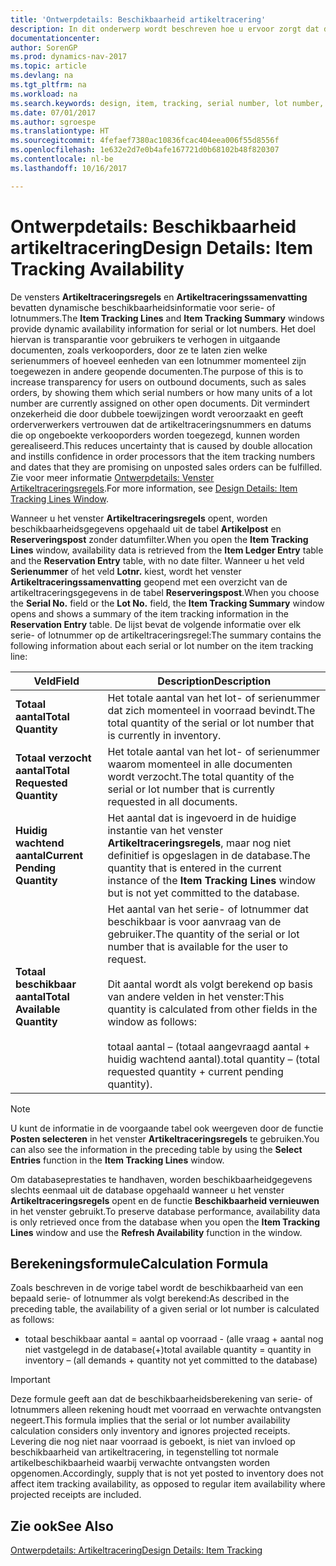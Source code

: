 ```yaml
---
title: 'Ontwerpdetails: Beschikbaarheid artikeltracering'
description: In dit onderwerp wordt beschreven hoe u ervoor zorgt dat de mensen die orders verwerken, kunnen vertrouwen op de beschikbaarheid van serie- of lotnummers.
documentationcenter: 
author: SorenGP
ms.prod: dynamics-nav-2017
ms.topic: article
ms.devlang: na
ms.tgt_pltfrm: na
ms.workload: na
ms.search.keywords: design, item, tracking, serial number, lot number, outbound documents
ms.date: 07/01/2017
ms.author: sgroespe
ms.translationtype: HT
ms.sourcegitcommit: 4fefaef7380ac10836fcac404eea006f55d8556f
ms.openlocfilehash: 1e632e2d7e0b4afe167721d0b68102b48f820307
ms.contentlocale: nl-be
ms.lasthandoff: 10/16/2017

---
```

# <a name="design-details-item-tracking-availability"></a><span data-ttu-id="720eb-103">Ontwerpdetails: Beschikbaarheid artikeltracering</span><span class="sxs-lookup"><span data-stu-id="720eb-103">Design Details: Item Tracking Availability</span></span>
<span data-ttu-id="720eb-104">De vensters **Artikeltraceringsregels** en **Artikeltraceringssamenvatting** bevatten dynamische beschikbaarheidsinformatie voor serie- of lotnummers.</span><span class="sxs-lookup"><span data-stu-id="720eb-104">The **Item Tracking Lines** and **Item Tracking Summary** windows provide dynamic availability information for serial or lot numbers.</span></span> <span data-ttu-id="720eb-105">Het doel hiervan is transparantie voor gebruikers te verhogen in uitgaande documenten, zoals verkooporders, door ze te laten zien welke serienummers of hoeveel eenheden van een lotnummer momenteel zijn toegewezen in andere geopende documenten.</span><span class="sxs-lookup"><span data-stu-id="720eb-105">The purpose of this is to increase transparency for users on outbound documents, such as sales orders, by showing them which serial numbers or how many units of a lot number are currently assigned on other open documents.</span></span> <span data-ttu-id="720eb-106">Dit vermindert onzekerheid die door dubbele toewijzingen wordt veroorzaakt en geeft orderverwerkers vertrouwen dat de artikeltraceringsnummers en datums die op ongeboekte verkooporders worden toegezegd, kunnen worden gerealiseerd.</span><span class="sxs-lookup"><span data-stu-id="720eb-106">This reduces uncertainty that is caused by double allocation and instills confidence in order processors that the item tracking numbers and dates that they are promising on unposted sales orders can be fulfilled.</span></span> <span data-ttu-id="720eb-107">Zie voor meer informatie [Ontwerpdetails: Venster Artikeltraceringsregels](design-details-item-tracking-lines-window.md).</span><span class="sxs-lookup"><span data-stu-id="720eb-107">For more information, see [Design Details: Item Tracking Lines Window](design-details-item-tracking-lines-window.md).</span></span>  
  
<span data-ttu-id="720eb-108">Wanneer u het venster **Artikeltraceringsregels** opent, worden beschikbaarheidsgegevens opgehaald uit de tabel **Artikelpost** en **Reserveringspost** zonder datumfilter.</span><span class="sxs-lookup"><span data-stu-id="720eb-108">When you open the **Item Tracking Lines** window, availability data is retrieved from the **Item Ledger Entry** table and the **Reservation Entry** table, with no date filter.</span></span> <span data-ttu-id="720eb-109">Wanneer u het veld **Serienummer** of het veld **Lotnr.** kiest, wordt het venster **Artikeltraceringssamenvatting** geopend met een overzicht van de artikeltraceringsgegevens in de tabel **Reserveringspost**.</span><span class="sxs-lookup"><span data-stu-id="720eb-109">When you choose the **Serial No.** field or the **Lot No.** field, the **Item Tracking Summary** window opens and shows a summary of the item tracking information in the **Reservation Entry** table.</span></span> <span data-ttu-id="720eb-110">De lijst bevat de volgende informatie over elk serie- of lotnummer op de artikeltraceringsregel:</span><span class="sxs-lookup"><span data-stu-id="720eb-110">The summary contains the following information about each serial or lot number on the item tracking line:</span></span>  
  
|<span data-ttu-id="720eb-111">Veld</span><span class="sxs-lookup"><span data-stu-id="720eb-111">Field</span></span>|<span data-ttu-id="720eb-112">Description</span><span class="sxs-lookup"><span data-stu-id="720eb-112">Description</span></span>|  
|---------------------------------|---------------------------------------|  
|<span data-ttu-id="720eb-113">**Totaal aantal**</span><span class="sxs-lookup"><span data-stu-id="720eb-113">**Total Quantity**</span></span>|<span data-ttu-id="720eb-114">Het totale aantal van het lot- of serienummer dat zich momenteel in voorraad bevindt.</span><span class="sxs-lookup"><span data-stu-id="720eb-114">The total quantity of the serial or lot number that is currently in inventory.</span></span>|  
|<span data-ttu-id="720eb-115">**Totaal verzocht aantal**</span><span class="sxs-lookup"><span data-stu-id="720eb-115">**Total Requested Quantity**</span></span>|<span data-ttu-id="720eb-116">Het totale aantal van het lot- of serienummer waarom momenteel in alle documenten wordt verzocht.</span><span class="sxs-lookup"><span data-stu-id="720eb-116">The total quantity of the serial or lot number that is currently requested in all documents.</span></span>|  
|<span data-ttu-id="720eb-117">**Huidig wachtend aantal**</span><span class="sxs-lookup"><span data-stu-id="720eb-117">**Current Pending Quantity**</span></span>|<span data-ttu-id="720eb-118">Het aantal dat is ingevoerd in de huidige instantie van het venster **Artikeltraceringsregels**, maar nog niet definitief is opgeslagen in de database.</span><span class="sxs-lookup"><span data-stu-id="720eb-118">The quantity that is entered in the current instance of the **Item Tracking Lines** window but is not yet committed to the database.</span></span>|  
|<span data-ttu-id="720eb-119">**Totaal beschikbaar aantal**</span><span class="sxs-lookup"><span data-stu-id="720eb-119">**Total Available Quantity**</span></span>|<span data-ttu-id="720eb-120">Het aantal van het serie- of lotnummer dat beschikbaar is voor aanvraag van de gebruiker.</span><span class="sxs-lookup"><span data-stu-id="720eb-120">The quantity of the serial or lot number that is available for the user to request.</span></span><br /><br /> <span data-ttu-id="720eb-121">Dit aantal wordt als volgt berekend op basis van andere velden in het venster:</span><span class="sxs-lookup"><span data-stu-id="720eb-121">This quantity is calculated from other fields in the window as follows:</span></span><br /><br /> <span data-ttu-id="720eb-122">totaal aantal – (totaal aangevraagd aantal + huidig wachtend aantal).</span><span class="sxs-lookup"><span data-stu-id="720eb-122">total quantity – (total requested quantity + current pending quantity).</span></span>|  
  
> [!NOTE]  
>  <span data-ttu-id="720eb-123">U kunt de informatie in de voorgaande tabel ook weergeven door de functie **Posten selecteren** in het venster **Artikeltraceringsregels** te gebruiken.</span><span class="sxs-lookup"><span data-stu-id="720eb-123">You can also see the information in the preceding table by using the **Select Entries** function in the **Item Tracking Lines** window.</span></span>  
  
<span data-ttu-id="720eb-124">Om databaseprestaties te handhaven, worden beschikbaarheidgegevens slechts eenmaal uit de database opgehaald wanneer u het venster **Artikeltraceringsregels** opent en de functie **Beschikbaarheid vernieuwen** in het venster gebruikt.</span><span class="sxs-lookup"><span data-stu-id="720eb-124">To preserve database performance, availability data is only retrieved once from the database when you open the **Item Tracking Lines** window and use the **Refresh Availability** function in the window.</span></span>  
  
## <a name="calculation-formula"></a><span data-ttu-id="720eb-125">Berekeningsformule</span><span class="sxs-lookup"><span data-stu-id="720eb-125">Calculation Formula</span></span>  
<span data-ttu-id="720eb-126">Zoals beschreven in de vorige tabel wordt de beschikbaarheid van een bepaald serie- of lotnummer als volgt berekend:</span><span class="sxs-lookup"><span data-stu-id="720eb-126">As described in the preceding table, the availability of a given serial or lot number is calculated as follows:</span></span>  
  
* <span data-ttu-id="720eb-127">totaal beschikbaar aantal = aantal op voorraad - (alle vraag + aantal nog niet vastgelegd in de database(+)</span><span class="sxs-lookup"><span data-stu-id="720eb-127">total available quantity = quantity in inventory – (all demands + quantity not yet committed to the database)</span></span>  
  
> [!IMPORTANT]  
>  <span data-ttu-id="720eb-128">Deze formule geeft aan dat de beschikbaarheidsberekening van serie- of lotnummers alleen rekening houdt met voorraad en verwachte ontvangsten negeert.</span><span class="sxs-lookup"><span data-stu-id="720eb-128">This formula implies that the serial or lot number availability calculation considers only inventory and ignores projected receipts.</span></span> <span data-ttu-id="720eb-129">Levering die nog niet naar voorraad is geboekt, is niet van invloed op beschikbaarheid van artikeltracering, in tegenstelling tot normale artikelbeschikbaarheid waarbij verwachte ontvangsten worden opgenomen.</span><span class="sxs-lookup"><span data-stu-id="720eb-129">Accordingly, supply that is not yet posted to inventory does not affect item tracking availability, as opposed to regular item availability where projected receipts are included.</span></span>  
  
## <a name="see-also"></a><span data-ttu-id="720eb-130">Zie ook</span><span class="sxs-lookup"><span data-stu-id="720eb-130">See Also</span></span>  
[<span data-ttu-id="720eb-131">Ontwerpdetails: Artikeltracering</span><span class="sxs-lookup"><span data-stu-id="720eb-131">Design Details: Item Tracking</span></span>](design-details-item-tracking.md)
